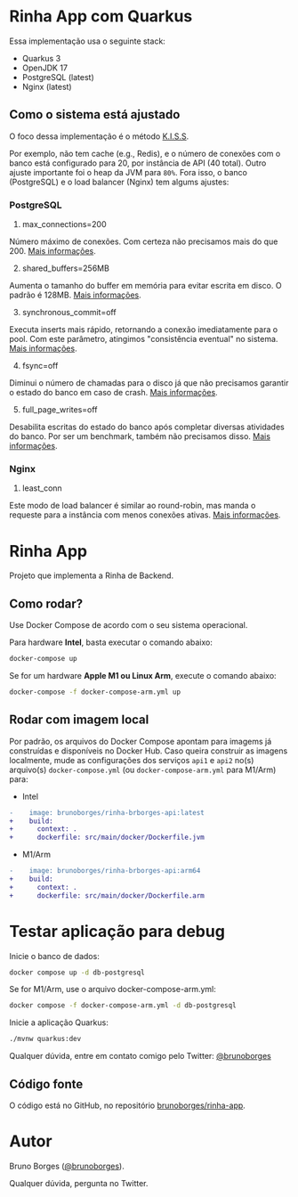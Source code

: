 # Rinha App com Quarkus

Essa implementação usa o seguinte stack:

- Quarkus 3
- OpenJDK 17
- PostgreSQL (latest)
- Nginx (latest)

## Como o sistema está ajustado

O foco dessa implementação é o método [K.I.S.S](https://www.baeldung.com/cs/kiss-software-design-principle#:~:text=KISS%20stands%20for%20Keep%20It,complexity%20as%20much%20as%20possible.).

Por exemplo, não tem cache (e.g., Redis), e o número de conexões com o banco está configurado para 20, por instância de API (40 total). Outro ajuste importante foi o heap da JVM para `80%`. Fora isso, o banco (PostgreSQL) e o load balancer (Nginx) tem algums ajustes:

### PostgreSQL

1. max_connections=200

Número máximo de conexões. Com certeza não precisamos mais do que 200. [Mais informações](https://postgresqlco.nf/doc/en/param/max_connections/).

2. shared_buffers=256MB

Aumenta o tamanho do buffer em memória para evitar escrita em disco. O padrão é 128MB. [Mais informações](https://postgresqlco.nf/doc/en/param/shared_buffers/).

3. synchronous_commit=off

Executa inserts mais rápido, retornando a conexão imediatamente para o pool. Com este parâmetro, atingimos "consistência eventual" no sistema. [Mais informações](https://postgresqlco.nf/doc/en/param/synchronous_commit/).

4. fsync=off

Diminui o número de chamadas para o disco já que não precisamos garantir o estado do banco em caso de crash. [Mais informações](https://postgresqlco.nf/doc/en/param/fsync/).

5. full_page_writes=off

Desabilita escritas do estado do banco após completar diversas atividades do banco. Por ser um benchmark, também não precisamos disso. [Mais informações](https://postgresqlco.nf/doc/en/param/full_page_writes/).

### Nginx

1. least_conn

Este modo de load balancer é similar ao round-robin, mas manda o requeste para a instância com menos conexões ativas. [Mais informações](https://nginx.org/en/docs/http/ngx_http_upstream_module.html#least_conn).

# Rinha App

Projeto que implementa a Rinha de Backend.

## Como rodar?

Use Docker Compose de acordo com o seu sistema operacional. 

Para hardware **Intel**, basta executar o comando abaixo:

```bash
docker-compose up
```

Se for um hardware **Apple M1 ou Linux Arm**, execute o comando abaixo:

```bash
docker-compose -f docker-compose-arm.yml up
```

## Rodar com imagem local
Por padrão, os arquivos do Docker Compose apontam para imagems já construídas e disponíveis no Docker Hub. Caso queira construir as imagens localmente, mude as configurações dos serviços `api1` e `api2` no(s) arquivo(s) `docker-compose.yml` (ou `docker-compose-arm.yml` para M1/Arm) para:

* Intel

```diff
-    image: brunoborges/rinha-brborges-api:latest
+    build:
+      context: .
+      dockerfile: src/main/docker/Dockerfile.jvm
```

* M1/Arm

```diff
-    image: brunoborges/rinha-brborges-api:arm64
+    build:
+      context: .
+      dockerfile: src/main/docker/Dockerfile.arm
```

# Testar aplicação para debug

Inicie o banco de dados:

```bash
docker compose up -d db-postgresql
```

Se for M1/Arm, use o arquivo docker-compose-arm.yml:

```bash
docker compose -f docker-compose-arm.yml -d db-postgresql
```

Inicie a aplicação Quarkus:

```bash
./mvnw quarkus:dev
```

Qualquer dúvida, entre em contato comigo pelo Twitter: [@brunoborges](https://twitter.com/brunoborges)

## Código fonte

O código está no GitHub, no repositório [brunoborges/rinha-app](https://github.com/brunoborges/rinha-app).

# Autor

Bruno Borges ([@brunoborges](https://twitter.com/brunoborges)).

Qualquer dúvida, pergunta no Twitter.
